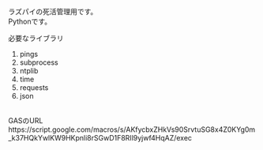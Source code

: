 ラズパイの死活管理用です。<br>
Pythonです。

必要なライブラリ
1. pings
2. subprocess
3. ntplib
4. time
5. requests
6. json
<br>
GASのURL
https://script.google.com/macros/s/AKfycbxZHkVs90SrvtuSG8x4Z0KYg0m_k37HQkYwlKW9HKpnli8rSGwD1F8RIl9yjwf4HqAZ/exec
